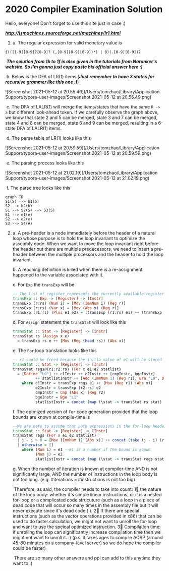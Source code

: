 # 2020 Compiler Examination Solution

Hello, everyone! Don't forget to use this site just in case :)

***http://jsmachines.sourceforge.net/machines/lr1.html***

1. a. The regular expression for valid monetary value is

```
£(([1-9][0-9]?[0-9]? (,[0-9][0-9][0-9])*) | 0)(.[0-9][0-9])?
```

​		***The solution from 1b to 1f is also given in the tutorials from Naranker's website. So I'm gonna just copy paste his official answer here :)***

​		b. Below is the DFA of LR(1) items (***Just remember to have 3 states for recursive grammer like this one :)***)

![Screenshot 2021-05-12 at 20.55.49](/Users/tomzhao/Library/Application Support/typora-user-images/Screenshot 2021-05-12 at 20.55.49.png)

​		c. The DFA of LALR(1) will merge the items/states that have the same `R -> a` but different look-ahead token. If we carefully observe the graph above, we know that state 2 and 5 can be merged, state 3 and 7 can be merged, state 4 and 8 can be merged, state 6 and 9 can be merged, resulting in a 6-state DFA of LALR(1) items.

​		d. The parse table of LR(1) looks like this

![Screenshot 2021-05-12 at 20.59.59](/Users/tomzhao/Library/Application Support/typora-user-images/Screenshot 2021-05-12 at 20.59.59.png)

​		e. The parsing process looks like this

![Screenshot 2021-05-12 at 21.02.19](/Users/tomzhao/Library/Application Support/typora-user-images/Screenshot 2021-05-12 at 21.02.19.png)

​		f. The parse tree looks like this

```mermaid
graph TD
S1(S) --> b1(b)
S2 --> b2(b)
S1 --> S2(S) --> S3(S)
S1 --> e1(e)
S2 --> e2(e)
S3 --> S4(#)
```

2. a. A pre-header is a node immediately before the header of a natural loop whose purpose is to hold the loop invariant to optimize the assembly code. When we want to move the loop invariant right before the header but there are multiple predecessors, we need to insert a pre-header between the multiple processors and the header to hold the loop invariant.

   b. A reaching definition is killed when there is a re-assignment happened to the variable associated with it.

   c. For `Exp` the `transExp` will be

   ```haskell
   -- The list of register represents the currently available registers.
   transExp :: Exp -> [Register] -> [Instr]
   transExp (r:rs) (Num i) = [Mov (ImmNum i) (Reg r)]
   transExp (r:rs) (Var x) = [Mov (Abs x) (Reg r)]
   transExp (r1:rs) (Plus e1 e2) = (transExp (r1:rs) e1) ++ (transExp rs e2) ++ [Add (Reg (head rs)) (Reg r1)]
   ```

   d. For `Assign` statement the `transStat` will look like this

   ```haskell
   transStat :: Stat -> [Register] -> [Instr]
   transStat rs (Assign x e)
     = transExp rs e ++ [Mov (Reg (head rs)) (Abs x)]
   ```

   e. The `For` loop translation looks like this

   ```haskell
   -- r1 could be freed because the initla value of e1 will be stored in x so no need to store it in r1
   transStat :: Stat -> [Register] -> [Instr]
   transStat regs@(r1:r2:rs) (For x e1 e2 statlist)
     = [Define "L0"] ++ e1Instr ++ e2Instr ++ [cmpInstr, bgeInstr] 
     		 ++ statlistInstr ++ [Add (ImmNum 1) (Reg r1), Bra "L0", Define "L1"]
       where e1Instr = transExp regs e1 ++ [Mov (Reg r1) (Abs x)]
             e2Instr = transExp (r2:rs) e2
             cmpInstr = Cmp (Abs x) (Reg r2)
             bgeInstr = Bge "L1"
             statlistInstr = concat (map (\stat -> transStat rs stat) statlist)
   ```

   f. The optmized version of `For` code generation provided that the loop bounds are known at compile-time is

   ```haskell
   --We are here to assume that both expressions in the for-loop headers are known numbers. There is the possibility for them to be Plus (Num <somenumber>) (Num <somenumber>) but I don't think that's the point of this question :)
   transStat :: Stat -> [Register] -> [Instr]
   transStat regs (For x e1 e2 statlist)
     | j - i > 0 = [Mov (ImmNum i) (Abs x)] ++ concat (take (j - i) (repeat (statlistInstr ++ [Add (ImmNum 1) (Abs x)])))
     | otherwise = []
       where (Num i) = e1 --e1 is a number if the bound is konwn
             (Num j) = e2
             statlistInstr = concat (map (\stat -> transStat regs stat) statlist)
   ```

   g. When the number of iteration is known at compiler-time AND is not significantly large, AND the number of instructions in the loop body is not too long. (e.g. $\#\text{iterations}\times\#\text{instructions}$ is not too big)

   ​	Therefore, as said, the compiler needs to take into count: 1⃣️ the nature of the loop body: whether it's simple linear instructions, or it is a nested for-loop or a complicated code strucuture (such as a loop in a piece of dead code that will occur so many times in the assembly file but it will never execute since it's dead code:) ). 2⃣️ If there are special instructions (such as the vector operations provided in x86) that can be used to do faster calculation, we might not want to unroll the for-loop and want to use the speical optimized instruction. 3⃣️ Compilation time: if unrolling the loop can significantly increase compilation time then we might not want to unroll it. :) (p.s. it takes ages to compile AOSP (around 45-80 minutes on a company-level server) so we do hope the compiler could be faster)

   ​	There are so many other answers and ppl can add to this anytime they want to :)